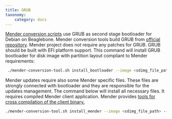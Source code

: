 ```yaml
---
title: GRUB
taxonomy:
    category: docs
---
```


[Mender conversion scripts](https://github.com/mendersoftware/mender-conversion-tools) use GRUB as second stage bootloader for Debian on Beaglebone. Mender conversion tools build GRUB from [official repository](https://www.gnu.org/software/grub/grub-download.html). Mender project does not require any patches for GRUB. GRUB should be built with EFI platform support. This command will install GRUB bootloader for disk image with partition layout compliant to Mender requirements:

```bash
 ./mender-conversion-tool.sh install_bootloader --image <sdimg_file_path> --device-type beaglebone --toolchain <cross_compiler_name e.g. arm-linux-gnueabihf>
```

Mender updates require also some Mender specific files. These files are strongly connected with bootloader and they are responsible for the updates management. The command below will install all necessary files. It requires compiled Mender client application. Mender provides [tools for cross compilation of the client binary.](https://github.com/mendersoftware/mender-crossbuild)

```bash
./mender-conversion-tool.sh install_mender --image <sdimg_file_path> --device-type beaglebone --artifact <name_of_artifact> --server <server_address_ip> --mender <path_to_compiled_mender_client_binary>
```
